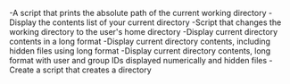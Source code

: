 -A script that prints the absolute path of the current working directory
-Display the contents list of your current directory
-Script that changes the working directory to the user's home directory
-Display current directory contents in a long format
-Display current directory contents, including hidden files using long format
-Display current directory contents, long format with user and group IDs displayed numerically and hidden files
-Create a script that creates a directory   
